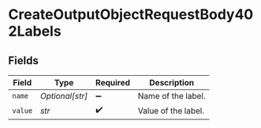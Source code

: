 # CreateOutputObjectRequestBody402Labels


## Fields

| Field               | Type                | Required            | Description         |
| ------------------- | ------------------- | ------------------- | ------------------- |
| `name`              | *Optional[str]*     | :heavy_minus_sign:  | Name of the label.  |
| `value`             | *str*               | :heavy_check_mark:  | Value of the label. |